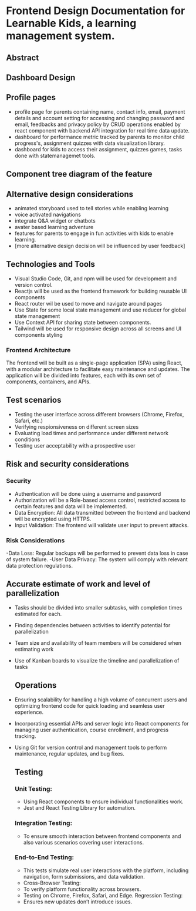 # Frontend Design Documentation for Learnable Kids, a learning management system.

## Abstract

## Dashboard Design

## Profile pages

- profile page for parents containing name, contact info, email, payment details and account setting for accessing and changing password and email, feedbacks and privacy policy by CRUD operations enabled by react component with backend API integration for real time data update.
- dashboard for performance metric tracked by parents to monitor child progress's, assignment quizzes with data visualization library.
- dashboard for kids to access their assignment, quizzes games, tasks done with statemanagemet tools.

## Component tree diagram of the feature

## Alternative design considerations

- animated storyboard used to tell stories while enabling learning
- voice activated navigations
- integrate Q&A widget or chatbots
- avater based learning adventure
- features for parents to engage in fun activities with kids to enable learning.
- [more alternative design decision will be influenced by user feedback]

## Technologies and Tools

- Visual Studio Code, Git, and npm will be used for development and version control.
- Reactjs will be used as the frontend framework for building reusable UI components
- React router wil be used to move and navigate around pages
- Use State for some local state management and use reducer for global state management
- Use Context API for sharing state between components.
- Tailwind will be used for responsive design across all screens and UI components styling

### Frontend Architecture

The frontend will be built as a single-page application (SPA) using React, with a modular architecture to facilitate easy maintenance and updates. The application will be divided into features, each with its own set of components, containers, and APIs.

## Test scenarios

- Testing the user interface across different browsers (Chrome, Firefox, Safari, etc.)
- Verifying respionsiveness on different screen sizes
- Evaluating load times and performance under different network conditions
- Testing user acceptability with a prospective user

## Risk and security considerations

### Security

- Authentication will be done using a username and password
- Authorization will be a Role-based access control, restricted access to certain features and data will be implemented.
- Data Encryption: All data transmitted between the frontend and backend will be encrypted using HTTPS.
- Input Validation: The frontend will validate user input to prevent attacks.

### Risk Considerations

-Data Loss: Regular backups will be performed to prevent data loss in case of system failure.
-User Data Privacy: The system will comply with relevant data protection regulations.

## Accurate estimate of work and level of parallelization

- Tasks should be divided into smaller subtasks, with completion times estimated for each.
- Finding dependencies between activities to identify potential for parallelization
- Team size and availability of team members will be considered when estimating work
- Use of Kanban boards to visualize the timeline and parallelization of tasks

  ## Operations

- Ensuring scalability for handling a high volume of concurrent users and optimizing frontend code for quick loading and seamless user experience.
- Incorporating essential APIs and server logic into React components for managing user authentication, course enrollment, and progress tracking.
- Using Git for version control and management tools to perform maintenance, regular updates, and bug fixes.
  
  ## Testing
  
  ### Unit Testing:
  
  - Using React components to ensure individual functionalities work.
  - Jest and React Testing Library for automation.
    
  ### Integration Testing:

  - To ensure smooth interaction between frontend components and also various scenarios covering user interactions.
  
  ### End-to-End Testing:
  
  - This tests simulate real user interactions with the platform, including navigation, form submissions, and data validation.
  - Cross-Browser Testing:
  - To verify platform functionality across browsers.
  - Testing on Chrome, Firefox, Safari, and Edge.
    Regression Testing:
  - Ensures new updates don’t introduce issues.
